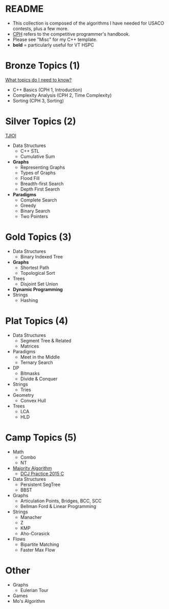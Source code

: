 # README

  * This collection is composed of the algorithms I have needed for USACO contests, plus a few more. 
  * [CPH](https://cses.fi/book.pdf) refers to the competitive programmer's handbook.
  * Please see "Misc" for my C++ template.
  * **bold** = particularly useful for VT HSPC

# Bronze Topics (1)

[What topics do I need to know?](https://www.quora.com/What-topics-algorithms-should-be-mastered-to-pass-each-of-the-four-divisions-of-USACO)

  * C++ Basics (CPH 1, Introduction)
  * Complexity Analysis (CPH 2, Time Complexity)
  * Sorting (CPH 3, Sorting)

# Silver Topics (2)

[TJIOI](https://github.com/tjsct/tjioi-study-guide)

  * Data Structures
    * C++ STL
    * Cumulative Sum
  * **Graphs**
    * Representing Graphs
    * Types of Graphs 
    * Flood Fill
    * Breadth-first Search
    * Depth First Search
  * **Paradigms**
    * Complete Search
    * Greedy
    * Binary Search
    * Two Pointers 

# Gold Topics (3)

  * Data Structures
  	* Binary Indexed Tree
  * **Graphs**
  	* Shortest Path
  	* Topological Sort
  * Trees
  	* Disjoint Set Union
  * **Dynamic Programming**
  * Strings
  	* Hashing

# Plat Topics (4)

  * Data Structures
    * Segment Tree & Related
    * Matrices
  * Paradigms
    * Meet in the Middle
    * Ternary Search
  * DP
    * Bitmasks
    * Divide & Conquer
  * Strings
    * Tries
  * Geometry
    * Convex Hull
  * Trees
    * LCA
    * HLD

# Camp Topics (5)

  * Math
  	* Combo
  	* NT
  * [Majority Algorithm](https://en.wikipedia.org/wiki/Boyer%E2%80%93Moore_majority_vote_algorithm)
    * [DCJ Practice 2015 C](https://code.google.com/codejam/contest/4264486/dashboard#s=p2)
  * Data Structures
    * Persistent SegTree
    * BBST
  * Graphs
    * Articulation Points, Bridges, BCC, SCC
    * Bellman Ford & Linear Programming
  * Strings
    * Manacher
    * Z
    * KMP
    * Aho-Corasick
  * Flows
    * Bipartite Matching
    * Faster Max Flow

# Other

  * Graphs
  	* Eulerian Tour
  * Games
  * Mo's Algorithm
